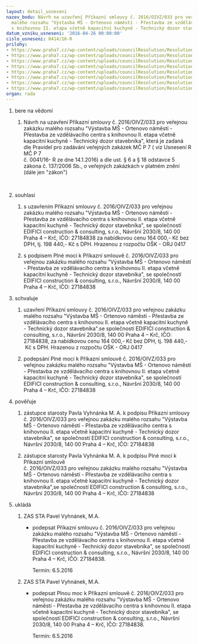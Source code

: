 ```yaml
---
layout: detail_usneseni
nazev_bodu: Návrh na uzavření Příkazní smlouvy č. 2016/OIVZ/033 pro veřejnou zakázku
  malého rozsahu "Výstavba MŠ - Ortenovo náměstí - Přestavba ze vzdělávacího centra
  s knihovnou II. etapa včetně kapacitní kuchyně - Technický dozor stavebníka"
datum_vzniku_usneseni: '2016-04-26 00:00:00'
cislo_usneseni: 0414/16-R
prilohy:
- https://www.praha7.cz/wp-content/uploads/councilResolution/Resolutions/27614/export/1Duvodovazprava~50559.doc
- https://www.praha7.cz/wp-content/uploads/councilResolution/Resolutions/27614/export/4PrikaznismlouvaTDS~50556.doc
- https://www.praha7.cz/wp-content/uploads/councilResolution/Resolutions/27614/export/5Plnamoc~50555.doc
- https://www.praha7.cz/wp-content/uploads/councilResolution/Resolutions/27614/export/6Cenovanabidka~50554.docx
- https://www.praha7.cz/wp-content/uploads/councilResolution/Resolutions/27614/export/8Vyzvakpodaninabidky~50552.pdf
- https://www.praha7.cz/wp-content/uploads/councilResolution/Resolutions/27614/export/9UdajezregistruDPH~50551.pdf
- https://www.praha7.cz/wp-content/uploads/councilResolution/Resolutions/27614/export/10VypisOR~50550.pdf
- https://www.praha7.cz/wp-content/uploads/councilResolution/Resolutions/27614/export/export~299514.pdf
organ: rada
---
```

<ol class="urzList_view" id="urzList">
<li class="urzClass1" id=""><span name="1">bere na vědomí</span> 
<ol class="urzOlClass">
<li class="urzClass2" style="TEXT-ALIGN: left" id=""><span><p>Návrh na uzavření Příkazní smlouvy č. 2016/OIVZ/033 pro veřejnou zakázku malého rozsahu "Výstavba MŠ - Ortenovo náměstí - Přestavba ze vzdělávacího centra s knihovnou II. etapa včetně kapacitní kuchyně - Technický dozor stavebníka", která je zadaná dle Pravidel pro zadávání veřejných zakázek MČ P 7 ( viz Usnesení R MČ P 7 <br>č. 0041/16- R ze dne 14.1.2016) a dle ust. § 6 a § 18 odstavce 5 zákona č. 137/2006 Sb., o veřejných zakázkách v platném znění (dále jen "zákon")</p><p>&nbsp;</p></span></li></ol></li>
<li class="urzClass1" id=""><span name="26">souhlasí</span> 
<ol class="urzOlClass">
<li class="urzClass2" style="TEXT-ALIGN: left" id=""><span><p>s&nbsp;uzavřením Příkazní smlouvy č. 2016/OIVZ/033 pro veřejnou zakázku malého rozsahu "Výstavba MŠ - Ortenovo náměstí - Přestavba ze vzdělávacího centra s knihovnou II. etapa včetně kapacitní kuchyně - Technický dozor stavebníka", se společností EDIFICI construction &amp; consulting, s.r.o., Návršní 2030/8, 140 00 Praha 4 – Krč, IČO: 27184838 za nabídkovou cenu&nbsp;164 000,-&nbsp;Kč bez DPH, tj.&nbsp;198 440,-&nbsp;Kč s DPH. Hrazenou z rozpočtu OŠK - ORJ 0417</p></span></li>
<li class="urzClass2" style="TEXT-ALIGN: left" id=""><span><p>s podpisem Plné moci&nbsp;k Příkazní smlouvě č. 2016/OIVZ/033 pro veřejnou zakázku malého rozsahu "Výstavba MŠ - Ortenovo náměstí - Přestavba ze vzdělávacího centra s knihovnou II. etapa včetně kapacitní kuchyně - Technický dozor stavebníka", se společností EDIFICI construction &amp; consulting, s.r.o., Návršní 2030/8, 140 00 Praha 4 – Krč, IČO: 27184838</p></span></li></ol></li>
<li class="urzClass1" id=""><span name="24">schvaluje</span> 
<ol class="urzOlClass">
<li class="urzClass2" style="TEXT-ALIGN: left" id=""><span><p>uzavření Příkazní smlouvy č. 2016/OIVZ/033 pro veřejnou zakázku malého rozsahu "Výstavba MŠ - Ortenovo náměstí - Přestavba ze vzdělávacího centra s knihovnou II. etapa včetně kapacitní kuchyně - Technický dozor stavebníka".se společností EDIFICI construction &amp; consulting, s.r.o., Návršní 2030/8, 140 00 Praha 4 – Krč, IČO: 27184838, za nabídkovou cenu&nbsp;164 000,-&nbsp;Kč bez DPH, tj.&nbsp;198 440,-&nbsp;Kč s DPH. Hrazenou z rozpočtu OŠK - ORJ 0417</p></span></li>
<li class="urzClass2" style="TEXT-ALIGN: left" id=""><span><p>podepsání&nbsp;Plné moci k&nbsp;Příkazní smlouvě č. 2016/OIVZ/033 pro veřejnou zakázku malého rozsahu "Výstavba MŠ - Ortenovo náměstí - Přestavba ze vzdělávacího centra s knihovnou II. etapa včetně kapacitní kuchyně - Technický dozor stavebníka", se společností EDIFICI construction &amp; consulting, s.r.o., Návršní 2030/8, 140 00 Praha 4 – Krč, IČO: 27184838</p></span></li></ol></li>
<li class="urzClass1" id=""><span name="16">pověřuje</span> 
<ol class="urzOlClass">
<li class="urzClass2" style="TEXT-ALIGN: left" id=""><span><p>zástupce starosty Pavla Vyhnánka M. A. k&nbsp;podpisu Příkazní smlouvy č. 2016/OIVZ/033 pro veřejnou zakázku malého rozsahu "Výstavba MŠ - Ortenovo náměstí - Přestavba ze vzdělávacího centra s knihovnou II. etapa včetně kapacitní kuchyně - Technický dozor stavebníka", se společností EDIFICI construction &amp; consulting, s.r.o., Návršní 2030/8, 140 00 Praha 4 – Krč, IČO: 27184838</p></span></li>
<li class="urzClass2" style="TEXT-ALIGN: left" id=""><span><p>zástupce starosty Pavla Vyhnánka M. A. k podpisu Plné moci&nbsp;k Příkazní smlouvě <br>č. 2016/OIVZ/033 pro veřejnou zakázku malého rozsahu "Výstavba MŠ - Ortenovo náměstí - Přestavba ze vzdělávacího centra s knihovnou II. etapa včetně kapacitní kuchyně - Technický dozor stavebníka",se společností EDIFICI construction &amp; consulting, s.r.o., Návršní 2030/8, 140 00 Praha 4 – Krč, IČO: 27184838</p></span></li></ol></li><li class="urzClass1" id="urzUkoly"><span name="1">ukládá</span><ol class="urzOlClass"><li class="urzClass2"><span><p>ZAS STA Pavel Vyhnánek, M.A.</p></span><ul class="urzUlClass"><li class="urzClass3"><span><p>podepsat Příkazní smlouvu č. 2016/OIVZ/033 pro veřejnou zakázku malého rozsahu "Výstavba MŠ - Ortenovo náměstí - Přestavba ze vzdělávacího centra s knihovnou II. etapa včetně kapacitní kuchyně - Technický dozor stavebníka", se společností EDIFICI construction &amp; consulting, s.r.o., Návršní 2030/8, 140 00 Praha 4 – Krč, IČO: 27184838.</p></span><span class="urzUkolTermin">  Termín:&nbsp;6.5.2016</span></li></ul></li><li class="urzClass2"><span><p>ZAS STA Pavel Vyhnánek, M.A.</p></span><ul class="urzUlClass"><li class="urzClass3"><span><p>podepsat Plnou moc k Příkazní smlouvě č. 2016/OIVZ/033 pro veřejnou zakázku malého rozsahu "Výstavba MŠ - Ortenovo náměstí - Přestavba ze vzdělávacího centra s knihovnou II. etapa včetně kapacitní kuchyně - Technický dozor stavebníka", se společností EDIFICI construction &amp; consulting, s.r.o., Návršní 2030/8, 140 00 Praha 4 – Krč, IČO: 27184838.</p></span><span class="urzUkolTermin">  Termín:&nbsp;6.5.2016</span></li></ul></li></ol></li>
</ol>